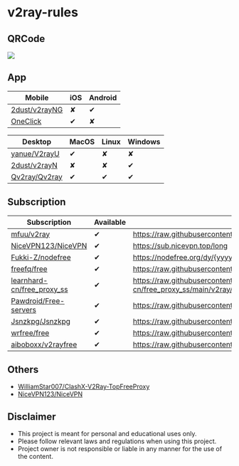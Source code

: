 # v2ray-rules

## QRCode

![](https://api.qrserver.com/v1/create-qr-code?data=https://github.com/crawler-dev/v2ray-rules&size=128x128)

## App

|Mobile|iOS|Android|
|----|----|----|
|[2dust/v2rayNG](https://github.com/2dust/v2rayNG)|&#10008;|&#10004;|
|[OneClick](https://apps.apple.com/us/app/oneclick-safe-easy-fast/id1545555197?l=zh)|&#10004;|&#10008;|

|Desktop|MacOS|Linux|Windows|
|----|----|----|----|
|[yanue/V2rayU](https://github.com/yanue/V2rayU/tree/master)|&#10004;|&#10008;|&#10008;|
|[2dust/v2rayN](https://github.com/2dust/v2rayN)|&#10008;|&#10008;|&#10004;|
|[Qv2ray/Qv2ray](https://github.com/Qv2ray/Qv2ray)|&#10004;|&#10004;|&#10004;|

## Subscription

|Subscription|Available|Url|Url|
|----|----|----|----|
|[mfuu/v2ray](https://github.com/mfuu/v2ray)|&#10004;|https://raw.githubusercontent.com/mfuu/v2ray/master/v2ray|https://raw.fastgit.org/mfuu/v2ray/master/v2ray|
|[NiceVPN123/NiceVPN](https://github.com/NiceVPN123/NiceVPN)|&#10004;|https://sub.nicevpn.top/long||
|[Fukki-Z/nodefree](https://github.com/Fukki-Z/nodefree)|&#10004;|https://nodefree.org/dy/{yyyy}/{MM}/{yyyyMMdd}.txt||
|[freefq/free](https://github.com/freefq/free)|&#10004;|https://raw.githubusercontent.com/freefq/free/master/v2|https://raw.fastgit.org/freefq/free/master/v2|
|[learnhard-cn/free_proxy_ss](https://github.com/learnhard-cn/free_proxy_ss)|&#10004;|https://raw.githubusercontent.com/learnhard-cn/free_proxy_ss/main/v2ray/v2raysub|https://raw.fastgit.org/learnhard-cn/free_proxy_ss/main/v2ray/v2raysub|
|[Pawdroid/Free-servers](https://github.com/Pawdroid/Free-servers)|&#10004;|https://raw.githubusercontent.com/Pawdroid/Free-servers/main/sub|https://raw.fastgit.org/Pawdroid/Free-servers/main/sub|
|[Jsnzkpg/Jsnzkpg](https://github.com/Jsnzkpg/Jsnzkpg)|&#10004;|https://raw.githubusercontent.com/Jsnzkpg/Jsnzkpg/Jsnzkpg/Jsnzkpg|https://raw.fastgit.org/Jsnzkpg/Jsnzkpg/Jsnzkpg/Jsnzkpg|
|[wrfree/free](https://github.com/wrfree/free)|&#10004;|https://raw.githubusercontent.com/wrfree/free/main/v2|https://raw.fastgit.org/wrfree/free/main/v2|
|[aiboboxx/v2rayfree](https://github.com/aiboboxx/v2rayfree)|&#10004;|https://raw.githubusercontent.com/aiboboxx/v2rayfree/main/v2|https://raw.fastgit.org/aiboboxx/v2rayfree/main/v2|

## Others

* [WilliamStar007/ClashX-V2Ray-TopFreeProxy](https://github.com/WilliamStar007/ClashX-V2Ray-TopFreeProxy)
* [NiceVPN123/NiceVPN](https://github.com/NiceVPN123/NiceVPN)

## Disclaimer

* This project is meant for personal and educational uses only.
* Please follow relevant laws and regulations when using this project.
* Project owner is not responsible or liable in any manner for the use of the content.
